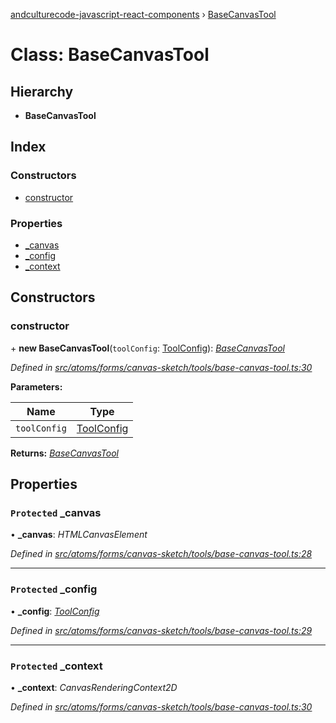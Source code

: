 [andculturecode-javascript-react-components](../README.md) › [BaseCanvasTool](basecanvastool.md)

# Class: BaseCanvasTool

## Hierarchy

* **BaseCanvasTool**

## Index

### Constructors

* [constructor](basecanvastool.md#constructor)

### Properties

* [_canvas](basecanvastool.md#protected-_canvas)
* [_config](basecanvastool.md#protected-_config)
* [_context](basecanvastool.md#protected-_context)

## Constructors

###  constructor

\+ **new BaseCanvasTool**(`toolConfig`: [ToolConfig](../interfaces/toolconfig.md)): *[BaseCanvasTool](basecanvastool.md)*

*Defined in [src/atoms/forms/canvas-sketch/tools/base-canvas-tool.ts:30](https://github.com/AndcultureCode/AndcultureCode.JavaScript.React.Components/blob/059eef4/src/atoms/forms/canvas-sketch/tools/base-canvas-tool.ts#L30)*

**Parameters:**

Name | Type |
------ | ------ |
`toolConfig` | [ToolConfig](../interfaces/toolconfig.md) |

**Returns:** *[BaseCanvasTool](basecanvastool.md)*

## Properties

### `Protected` _canvas

• **_canvas**: *HTMLCanvasElement*

*Defined in [src/atoms/forms/canvas-sketch/tools/base-canvas-tool.ts:28](https://github.com/AndcultureCode/AndcultureCode.JavaScript.React.Components/blob/059eef4/src/atoms/forms/canvas-sketch/tools/base-canvas-tool.ts#L28)*

___

### `Protected` _config

• **_config**: *[ToolConfig](../interfaces/toolconfig.md)*

*Defined in [src/atoms/forms/canvas-sketch/tools/base-canvas-tool.ts:29](https://github.com/AndcultureCode/AndcultureCode.JavaScript.React.Components/blob/059eef4/src/atoms/forms/canvas-sketch/tools/base-canvas-tool.ts#L29)*

___

### `Protected` _context

• **_context**: *CanvasRenderingContext2D*

*Defined in [src/atoms/forms/canvas-sketch/tools/base-canvas-tool.ts:30](https://github.com/AndcultureCode/AndcultureCode.JavaScript.React.Components/blob/059eef4/src/atoms/forms/canvas-sketch/tools/base-canvas-tool.ts#L30)*
